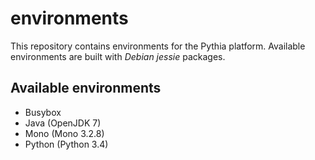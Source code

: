 # environments
This repository contains environments for the Pythia platform. Available environments are built with *Debian jessie* packages.

## Available environments

- Busybox
- Java (OpenJDK 7)
- Mono (Mono 3.2.8)
- Python (Python 3.4)